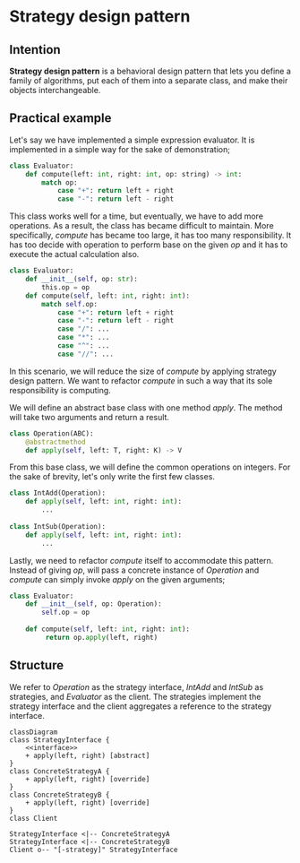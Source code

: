 # Strategy design pattern

## Intention

**Strategy design pattern** is a behavioral design pattern that lets you define a family of algorithms, put each of them into a separate class, and make their objects interchangeable.

## Practical example

Let's say we have implemented a simple expression evaluator. It is implemented in a simple way for the sake of demonstration;

```python
class Evaluator:
	def compute(left: int, right: int, op: string) -> int:
		match op:
			case "+": return left + right
			case "-": return left - right
```

This class works well for a time, but eventually, we have to add more operations. As a result, the class has became difficult to maintain. More specifically, *compute* has became too large, it has too many responsibility. It has too decide with operation to perform base on the given *op* and it has to execute the actual calculation also.

```python
class Evaluator:
	def __init__(self, op: str):
		this.op = op
	def compute(self, left: int, right: int):
		match self.op:
			case "+": return left + right
			case "-": return left - right
			case "/": ...
			case "*": ...
			case "^": ...
			case "//": ...
```

In this scenario, we will reduce the size of *compute* by applying strategy design pattern. We want to refactor *compute* in such a way that its sole responsibility is computing.

We will define an abstract base class with one method *apply*. The method will take two arguments and return a result.

```python
class Operation(ABC):
	@abstractmethod
	def apply(self, left: T, right: K) -> V
```

From this base class, we will define the common operations on integers. For the sake of brevity, let's only write the first few classes.

```python
class IntAdd(Operation):
	def apply(self, left: int, right: int):
		...
		
class IntSub(Operation):
	def apply(self, left: int, right: int):
		...
```

Lastly, we need to refactor *compute* itself to accommodate this pattern. Instead of giving *op*, will pass a concrete instance of *Operation* and *compute* can simply invoke *apply* on the given arguments;

```python
class Evaluator:
	def __init__(self, op: Operation):
		self.op = op
		
	def compute(self, left: int, right: int):
		 return op.apply(left, right)
```

## Structure

We refer to *Operation* as the strategy interface, *IntAdd* and *IntSub* as strategies, and *Evaluator* as the client. The strategies implement the strategy interface and the client aggregates a reference to the strategy interface.

```mermaid
classDiagram
class StrategyInterface {
	<<interface>>
	+ apply(left, right) [abstract]
}
class ConcreteStrategyA {
	+ apply(left, right) [override]
}
class ConcreteStrategyB {
	+ apply(left, right) [override]
}
class Client

StrategyInterface <|-- ConcreteStrategyA
StrategyInterface <|-- ConcreteStrategyB
Client o-- "[-strategy]" StrategyInterface
```